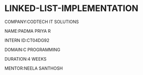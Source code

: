 # LINKED-LIST-IMPLEMENTATION

COMPANY:CODTECH IT SOLUTIONS

NAME:PADMA PRIYA R

INTERN ID:CT04DG92

DOMAIN:C PROGRAMMING

DURATION:4 WEEKS

MENTOR:NEELA SANTHOSH
